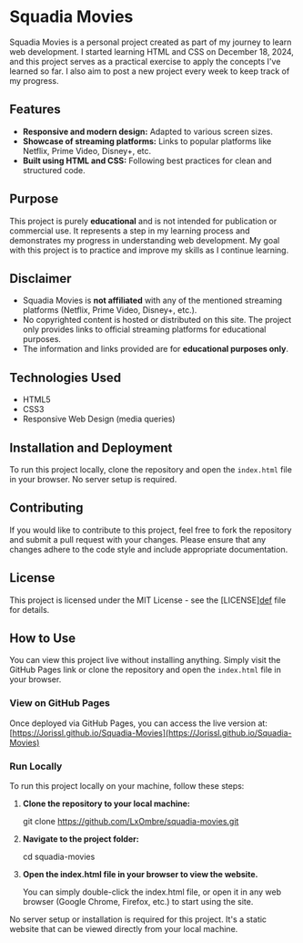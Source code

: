# Squadia Movies

Squadia Movies is a personal project created as part of my journey to learn web development. I started learning HTML and CSS on December 18, 2024, and this project serves as a practical exercise to apply the concepts I've learned so far. I also aim to post a new project every week to keep track of my progress.

## Features

- **Responsive and modern design:** Adapted to various screen sizes.
- **Showcase of streaming platforms:** Links to popular platforms like Netflix, Prime Video, Disney+, etc.
- **Built using HTML and CSS:** Following best practices for clean and structured code.

## Purpose

This project is purely **educational** and is not intended for publication or commercial use. It represents a step in my learning process and demonstrates my progress in understanding web development. My goal with this project is to practice and improve my skills as I continue learning.

## Disclaimer

- Squadia Movies is **not affiliated** with any of the mentioned streaming platforms (Netflix, Prime Video, Disney+, etc.).
- No copyrighted content is hosted or distributed on this site. The project only provides links to official streaming platforms for educational purposes.
- The information and links provided are for **educational purposes only**.

## Technologies Used

- HTML5
- CSS3
- Responsive Web Design (media queries)

## Installation and Deployment

To run this project locally, clone the repository and open the `index.html` file in your browser. No server setup is required.

## Contributing

If you would like to contribute to this project, feel free to fork the repository and submit a pull request with your changes. Please ensure that any changes adhere to the code style and include appropriate documentation.

## License

This project is licensed under the MIT License - see the [LICENSE][def](LICENSE.md) file for details.

## How to Use

You can view this project live without installing anything. Simply visit the GitHub Pages link or clone the repository and open the `index.html` file in your browser.

### View on GitHub Pages

Once deployed via GitHub Pages, you can access the live version at:
[https://Jorissl.github.io/Squadia-Movies](https://Jorissl.github.io/Squadia-Movies)

### Run Locally

To run this project locally on your machine, follow these steps:

1. **Clone the repository to your local machine:**

   git clone https://github.com/LxOmbre/squadia-movies.git

2. **Navigate to the project folder:**

   cd squadia-movies

3. **Open the index.html file in your browser to view the website.**

   You can simply double-click the index.html file, or open it in any web browser (Google Chrome, Firefox, etc.) to start using the site.

No server setup or installation is required for this project. It's a static website that can be viewed directly from your local machine.
